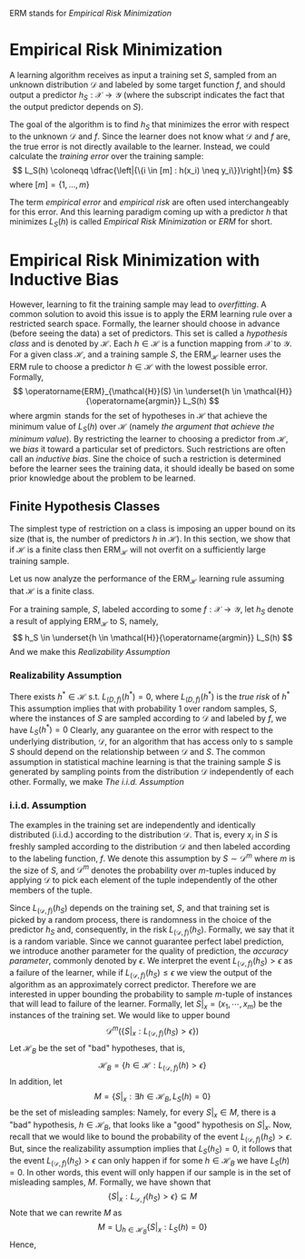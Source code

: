 ERM stands for *Empirical Risk Minimization*

# Empirical Risk Minimization

A learning algorithm receives as input a training set $S$, sampled from an unknown distribution $\mathcal D$ and labeled by some target function $f$, and should output a predictor $h_S : \mathcal X \to \mathcal Y$ (where the subscript indicates the fact that the output predictor depends on $S$).

The goal of the algorithm is to find $h_S$ that minimizes the error with respect to the unknown $\mathcal D$ and $f$. Since the learner does not know what $\mathcal D$ and $f$ are, the true error is not directly available to the learner. Instead, we could calculate the *training error* over the training sample:
$$
L_S(h) \coloneqq \dfrac{\left|{\{i \in [m] : h(x_i) \neq y_i\}}\right|}{m}
$$
where $[m] = \left\{ 1, \dots , m \right\}$

The term *empirical error* and *empirical risk* are often used interchangeably for this error. And this learning paradigm coming up with a predictor $h$ that minimizes $L_S(h)$ is called *Empirical Risk Minimization* or *ERM* for short.

# Empirical Risk Minimization with Inductive Bias

However, learning to fit the training sample may lead to *overfitting*. A common solution to avoid this issue is to apply the ERM learning rule over a restricted search space. Formally, the learner should choose in advance (before seeing the data) a set of predictors. This set is called a *hypothesis class* and is denoted by $\mathcal H$. Each $h \in \mathcal H$ is a function mapping from $\mathcal X$ to $\mathcal Y$. For a given class $\mathcal H$, and a training sample $S$, the $\text{ERM}_{\mathcal H}$ learner uses the ERM rule to choose a predictor $h \in \mathcal H$ with the lowest possible error. Formally,
$$
\operatorname{ERM}_{\mathcal{H}}(S) \in \underset{h \in \mathcal{H}}{\operatorname{argmin}} L_S(h)
$$
where $\operatorname{argmin}$ stands for the set of hypotheses in $\mathcal H$ that achieve the minimum value of $L_S(h)$ over $\mathcal H$ (namely *the argument that achieve the minimum value*). By restricting the learner to choosing a predictor from $\mathcal H$, we *bias* it toward a particular set of predictors. Such restrictions are often call an *inductive bias*. Sine the choice of such a restriction is determined before the learner sees the training data, it should ideally be based on some prior knowledge about the problem to be learned.

## Finite Hypothesis Classes
The simplest type of restriction on a class is imposing an upper bound on its size  (that is, the number of predictors $h$ in $\mathcal H$). In this section, we show that if $\mathcal H$ is a finite class then $\operatorname{ERM}_{\mathcal H}$ will not overfit on a sufficiently large training sample.

Let us now analyze the performance of the $\operatorname{ERM}_{\mathcal H}$ learning rule assuming that $\mathcal H$ is a finite class.

For a training sample, $S$, labeled according to some $f: \mathcal X \to \mathcal Y$, let $h_S$ denote a result of applying $\operatorname{ERM}_{\mathcal H}$ to S, namely,
$$
h_S \in \underset{h \in \mathcal{H}}{\operatorname{argmin}} L_S(h)
$$
And we make this *Realizability Assumption* 
### Realizability Assumption
There exists $h^{\ast} \in \mathcal{H} \text{ s.t. } L_{(D, f)} (h^{\ast}) = 0$, where $L_{(D, f)} (h^{\ast})$ is the *true risk* of $h^\ast$
This assumption implies that with probability $1$ over random samples, S, where the instances of $S$ are sampled according to $\mathcal D$ and labeled by $f$, we have $L_S(h^{\ast}) = 0$
Clearly, any guarantee on the error with respect to the underlying distribution, $\mathcal D$, for an algorithm that has access only to s sample $S$ should depend on the relationship between $\mathcal D$ and $S$. The common assumption in statistical machine learning is that the training sample $S$ is generated by sampling points from the distribution $\mathcal D$ independently of each other. Formally, we make *The i.i.d. Assumption*
### i.i.d. Assumption
The examples in the training set are independently and identically distributed (i.i.d.) according to the distribution $\mathcal D$. That is, every $x_i$ in $S$ is freshly sampled according to the distribution $\mathcal D$ and then labeled according to the labeling function, $f$. We denote this assumption by $S \sim \mathcal D^m$  where $m$ is the size of $S$, and $\mathcal D^m$ denotes the probability over $m$-tuples induced by applying $\mathcal D$ to pick each element of the tuple independently of the other members of the tuple.

Since $L_{(\mathcal D, f)}(h_S)$ depends on the training set, $S$, and that training set is picked by a random process, there is randomness in the choice of the predictor $h_S$ and, consequently, in the risk $L_{(\mathcal D, f)} (h_S)$. Formally, we say that it is a random variable. Since we cannot guarantee perfect label prediction, we introduce another parameter for the quality of prediction, the *accuracy parameter*, commonly denoted by $\epsilon$. We interpret the event $L_{(\mathcal D, f)} (h_S) > \epsilon$ as a failure of the learner, while if $L_{(\mathcal D, f)}(h_S) \le \epsilon$ we view the output of the algorithm as an approximately correct predictor. Therefore we are interested in upper bounding the probability to sample $m$-tuple of instances that will lead to failure of the learner. Formally, let $S|_x = (x_1, \cdots, x_m )$ be the instances of the training set. We would like to upper bound
$$
\mathcal D^m (\{S|_x : L_{(\mathcal D, f)}(h_S) > \epsilon\})
$$
Let $\mathcal H_B$ be the set of "bad" hypotheses, that is,
$$
\mathcal H_B = \{h \in \mathcal H : L_{(\mathcal D, f)}(h) > \epsilon\}
$$
In addition, let
$$
M = \{S |_x : \exists h \in \mathcal H_B, L_S(h) = 0\}
$$
be the set of misleading samples: Namely, for every $S|_x \in M$, there is a "bad" hypothesis, $h \in \mathcal H_B$, that looks like a "good" hypothesis on $S|_x$. Now, recall that we would like to bound the probability of the event $L_{(\mathcal D, f)}(h_S) > \epsilon$. But, since the realizability assumption implies that $L_S(h_S) = 0$, it follows that the event $L_{(\mathcal D, f)}(h_S) > \epsilon$ can only happen if for some $h \in \mathcal H_B$ we have $L_S(h) = 0$. In other words, this event will only happen if our sample is in the set of misleading samples, $M$. Formally, we have shown that
$$
\{S |_x: L_{\mathcal D, f} (h_S) > \epsilon\} \subseteq M
$$
Note that we can rewrite $M$ as
$$
M = \bigcup_{h\in \mathcal H_B} \{S|_x : L_S (h) = 0\}
$$
Hence,







